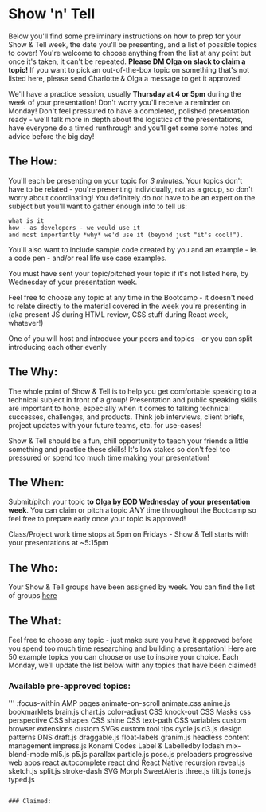 # Show 'n' Tell

Below you'll find some preliminary instructions on how to prep for your Show & Tell week, the date you'll be presenting, and a list of possible topics to cover!  You're welcome to choose anything from the list at any point but once it's taken, it can't be repeated. **Please DM Olga  on slack to claim a topic!** If you want to pick an out-of-the-box topic on something that's not listed here, please send Charlotte & Olga a message to get it approved! 

We'll have a practice session, usually **Thursday at 4 or 5pm** during the week of your presentation! Don't worry you'll receive a reminder on Monday! Don't feel pressured to have a completed, polished presentation ready - we'll talk more in depth about the logistics of the presentations, have everyone do a timed runthrough and you'll get some some notes and advice before the big day!

## The How:
You'll each be presenting on your topic for *3 minutes*. Your topics don't have to be related - you're presenting individually, not as a group, so don't worry about coordinating! You definitely do not have to be an expert on the subject but you'll want to gather enough info to tell us:
```
what is it
how - as developers - we would use it
and most importantly *why* we'd use it (beyond just "it's cool!"). 
```
You'll also want to include sample code created by you and an example - ie. a code pen - and/or real life use case examples. 

You must have sent your topic/pitched your topic if it's not listed here, by Wednesday of your presentation week.

Feel free to choose any topic at any time in the Bootcamp - it doesn't need to relate directly to the material covered in the week you're presenting in (aka present JS during HTML review, CSS stuff during React week, whatever!)

One of you will host and introduce your peers and topics - or you can split introducing each other evenly

## The Why:
The whole point of Show & Tell is to help you get comfortable speaking to a technical subject in front of a group! Presentation and public speaking skills are important to hone, especially when it comes to talking technical successes, challenges, and products. Think job interviews, client briefs, project updates with your future teams, etc. for use-cases!

Show & Tell should be a fun, chill opportunity to teach your friends a little something and practice these skills! It's low stakes so don't feel too pressured or spend too much time making your presentation! 

## The When:
Submit/pitch your topic **to Olga by EOD Wednesday of your presentation week**. You can claim or pitch a topic *ANY* time throughout the Bootcamp so feel free to prepare early once your topic is approved!

Class/Project work time stops at 5pm on Fridays - Show & Tell starts with your presentations at ~5:15pm

## The Who:
Your Show & Tell groups have been assigned by week. You can find the list of groups [here](https://docs.google.com/spreadsheets/d/1qw-dnRppkzRaXscOvdPusE1SHsEiSGnHQrPoRf2kujU/edit#gid=1112317742)

## The What:
Feel free to choose any topic - just make sure you have it approved before you spend too much time researching and building a presentation! Here are 50 example topics you can choose or use to inspire your choice. Each Monday, we'll update the list below with any topics that have been claimed!

### Available pre-approved topics:
'''
:focus-within
AMP pages
animate-on-scroll
animate.css
anime.js
bookmarklets
brain.js
chart.js
color-adjust
CSS knock-out
CSS Masks
css perspective
CSS shapes
CSS shine
CSS text-path
CSS variables
custom browser extensions
custom SVGs
custom tool tips
cycle.js
d3.js
design patterns
DNS
draft.js
draggable.js
float-labels
granim.js
headless content management
impress.js
Konami Codes
Label & Labelledby
lodash
mix-blend-mode
ml5.js
p5.js
parallax
particle.js
pose.js
preloaders
progressive web apps
react autocomplete
react dnd
React Native
recursion
reveal.js
sketch.js
split.js
stroke-dash
SVG Morph
SweetAlerts
three.js
tilt.js
tone.js
typed.js
```

### Claimed:
```

```
